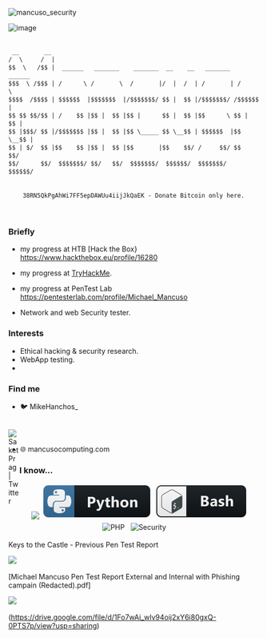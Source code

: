 

![mancuso_security](https://user-images.githubusercontent.com/8110127/153325810-e570b4ff-affd-4d23-bf10-d3eb959ce649.jpg)

![image](https://user-images.githubusercontent.com/8110127/153334371-d2fb6346-95d8-438e-ac8c-a59ea5212d8e.png)
```[Michael Mancuso Pen Test Report May 2019 (Redacted).pdf](https://github.com/MichaelMancuso/MichaelMancuso/files/8037815/Michael.Mancuso.Pen.Test.Report.May.2019.Redacted.pdf)

 __       __                                                             
/  \     /  |                                                            
$$  \   /$$ |  ______   _______    _______  __    __   _______   ______  
$$$  \ /$$$ | /      \ /       \  /       |/  |  /  | /       | /      \ 
$$$$  /$$$$ | $$$$$$  |$$$$$$$  |/$$$$$$$/ $$ |  $$ |/$$$$$$$/ /$$$$$$  |
$$ $$ $$/$$ | /    $$ |$$ |  $$ |$$ |      $$ |  $$ |$$      \ $$ |  $$ |
$$ |$$$/ $$ |/$$$$$$$ |$$ |  $$ |$$ \_____ $$ \__$$ | $$$$$$  |$$ \__$$ |
$$ | $/  $$ |$$    $$ |$$ |  $$ |$$       |$$    $$/ /     $$/ $$    $$/ 
$$/      $$/  $$$$$$$/ $$/   $$/  $$$$$$$/  $$$$$$/  $$$$$$$/   $$$$$$/  
                                                                         
                                                                       
    38RN5QkPgAhWi7FF5epDAWUu4iijJkQaEK - Donate Bitcoin only here.  
                                                   
         
```
### Briefly

- my progress at HTB [Hack the Box}  https://www.hackthebox.eu/profile/16280

- my progress at [TryHackMe](https://tryhackme.com/p/GuiltySpark).

- my progress at PenTest Lab https://pentesterlab.com/profile/Michael_Mancuso

- Network and web Security tester.


### Interests
- Ethical hacking & security research.
- WebApp testing.
-  


### Find me
- 🐦 MikeHanchos_
<br/>
<a href="https://twitter.com/MikeHanchos">
<img align="left" alt="Saket Prag | Twitter" width="22px" src="https://cdn.jsdelivr.net/npm/simple-icons@v3/icons/twitter.svg" />
</a>
<br />





- 🌐 mancusocomputing.com

### I know...

<p align="center">

  <!-- For more icons please follow  https://github.com/MikeCodesDotNET/ColoredBadges -->
  <img src="https://drive.google.com/file/d/1x7LlrSym0DMrfXlY-k5yfmZGBIeltleQ/view?usp=sharing"> 
  <img src="https://raw.githubusercontent.com/MikeCodesDotNET/ColoredBadges/master/svg/dev/languages/python.svg" alt="Python" style="margin:4px">
  <img src="https://raw.githubusercontent.com/MikeCodesDotNET/ColoredBadges/master/svg/dev/tools/bash.svg" alt="Bash" style="margin:4px">
  <img src="https://raw.githubusercontent.com/MikeCodesDotNET/ColoredBadges/master/png/dev/languages/php.png" alt="PHP" style="margin:4px">
  <img src="https://raw.githubusercontent.com/Quadrified/Quadrified/master/assets/svg/dev/misc/security.svg" alt="Security" style="margin:4px">


 Keys to the Castle - Previous Pen Test Report 
 

 
<img src="https://1.bp.blogspot.com/-sQ2ughrKr-U/XLIYHbBvc_I/AAAAAAAAZhQ/4Tgjtv0dpy4B53eoCMbeu3vEwOG_pJLywCK4BGAYYCw/s1600/2015-01-09.jpg">

 
 [Michael Mancuso Pen Test Report External and Internal with Phishing campain (Redacted).pdf]
 
<img src= "https://github.com/MichaelMancuso/MichaelMancuso/files/8037760/Michael.Mancuso.Pen.Test.Report.May.2019.Redacted.pdf">

 
(https://drive.google.com/file/d/1Fo7wAi_wlv94oij2xY6i80gxQ-0PTS7p/view?usp=sharing)
